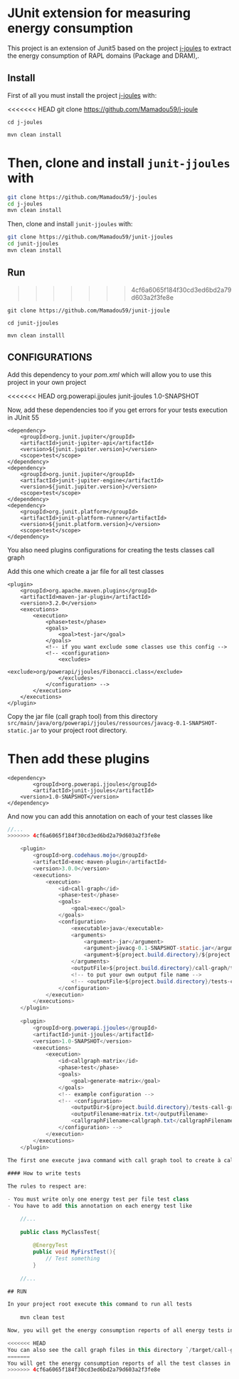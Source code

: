 # JUnit extension for measuring energy consumption

This project is an extension of Junit5 based on the project  [j-joules](https://github.com/Mamadou59/j-joules) to extract the energy consumption of RAPL domains (Package and DRAM),.

## Install

First of all you must install the project [j-joules](https://github.com/Mamadou59/j-joules) with:

<<<<<<< HEAD
	git clone https://github.com/Mamadou59/j-joule
	
	cd j-joules
	
	mvn clean install
	
Then, clone and install `junit-jjoules` with
=======
```sh
git clone https://github.com/Mamadou59/j-joules
cd j-joules
mvn clean install 
```

Then, clone and install `junit-jjoules` with:

```sh
git clone https://github.com/Mamadou59/junit-jjoules
cd junit-jjoules
mvn clean install
```

## Run
>>>>>>> 4cf6a6065f184f30cd3ed6bd2a79d603a2f3fe8e

	git clone https://github.com/Mamadou59/junit-jjoule
	
	cd junit-jjoules
	
	mvn clean installl

## CONFIGURATIONS

Add this dependency to your *pom.xml* which will allow you to use this project in your own project

<<<<<<< HEAD
	<dependency>
		<groupId>org.powerapi.jjoules</groupId>
		<artifactId>junit-jjoules</artifactId>
		<version>1.0-SNAPSHOT</version>
    </dependency>

Now, add these dependencies too if you get errors for your tests execution in JUnit 55

	<dependency>
		<groupId>org.junit.jupiter</groupId>
		<artifactId>junit-jupiter-api</artifactId>
		<version>${junit.jupiter.version}</version>
		<scope>test</scope>
	</dependency>
	<dependency>
		<groupId>org.junit.jupiter</groupId>
		<artifactId>junit-jupiter-engine</artifactId>
		<version>${junit.jupiter.version}</version>
		<scope>test</scope>
	</dependency>
	<dependency>
		<groupId>org.junit.platform</groupId>
		<artifactId>junit-platform-runner</artifactId>
		<version>${junit.platform.version}</version>
		<scope>test</scope>
	</dependency>

You also need plugins configurations for creating the tests classes call graph 

Add this one which create a jar file for all test classes

	<plugin>
		<groupId>org.apache.maven.plugins</groupId>
		<artifactId>maven-jar-plugin</artifactId>
		<version>3.2.0</version>
		<executions>
			<execution>
				<phase>test</phase>
				<goals>
					<goal>test-jar</goal>
				</goals>
				<!-- if you want exclude some classes use this config -->
				<!-- <configuration> 
					<excludes> 
						<exclude>org/powerapi/jjoules/Fibonacci.class</exclude> 
					</excludes> 
				</configuration> -->
			</execution>
		</executions>
	</plugin>
	
Copy the jar file (call graph tool) from this directory `src/main/java/org/powerapi/jjoules/ressources/javacg-0.1-SNAPSHOT-static.jar` to your project root directory.

Then add these plugins
=======
```
<dependency>
        <groupId>org.powerapi.jjoules</groupId>
        <artifactId>junit-jjoules</artifactId>
	<version>1.0-SNAPSHOT</version>
</dependency>
```

And now you can add this annotation on each of your test classes like
```java
//...
>>>>>>> 4cf6a6065f184f30cd3ed6bd2a79d603a2f3fe8e

	<plugin>
		<groupId>org.codehaus.mojo</groupId>
		<artifactId>exec-maven-plugin</artifactId>
		<version>3.0.0</version>
		<executions>
			<execution>
				<id>call-graph</id>
				<phase>test</phase>
				<goals>
					<goal>exec</goal>
				</goals>
				<configuration>
					<executable>java</executable>
					<arguments>
						<argument>-jar</argument>
						<argument>javacg-0.1-SNAPSHOT-static.jar</argument>
						<argument>${project.build.directory}/${project.build.finalName}-tests.jar</argument>
					</arguments>
					<outputFile>${project.build.directory}/call-graph/tests-callgraph.txt</outputFile>
					<!-- to put your own output file name -->
					<!-- <outputFile>${project.build.directory}/tests-call-graph/callgraph.txt</outputFile> -->
				</configuration>
			</execution>
		</executions>
	</plugin>
	
	<plugin>
		<groupId>org.powerapi.jjoules</groupId>
		<artifactId>junit-jjoules</artifactId>
		<version>1.0-SNAPSHOT</version>
		<executions>
			<execution>
				<id>callgraph-matrix</id>
				<phase>test</phase>
				<goals>
					<goal>generate-matrix</goal>
				</goals>
				<!-- example configuration -->
				<!-- <configuration> 
					<outputDir>${project.build.directory}/tests-call-graph</outputDir> 
					<outputFilename>matrix.txt</outputFilename> 
					<callgraphFilename>callgraph.txt</callgraphFilename> 
				</configuration> -->
			</execution>
		</executions>
	</plugin>
	
The first one execute java command with call graph tool to create à call graph file and put the results in this directory *target/call-graph/tests-callgraph.txt* you can also change it by changing the value in `<outputFile>` but be careful you will have to report it in the second plugin like did in commented configurations. The second plugin configuration execute goal *generate-matrix* to create a matrix of call graph for only energy tests. 

#### How to write tests 

The rules to respect are:

- You must write only one energy test per file test class
- You have to add this annotation on each energy test like 

	//...
	
	public class MyClassTest{
		
		@EnergyTest
		public void MyFirstTest(){
			// Test something
		}
		
	//...

## RUN

In your project root execute this command to run all tests
	
	mvn clean test

Now, you will get the energy consumption reports of all energy tests in directory `/target/jjoules-reports` only one test in one json file.

<<<<<<< HEAD
You can also see the call graph files in this directory `/target/call-graph` if you did not change the directory path before in plugins configuration.
=======
You will get the energy consumption reports of all the test classes in the files `target/jjoules-reports/report.csv` for csv report and `target/jjoules-reports/report.json` for json report.
>>>>>>> 4cf6a6065f184f30cd3ed6bd2a79d603a2f3fe8e
